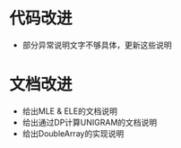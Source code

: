 # 代码改进 #

  * 部分异常说明文字不够具体，更新这些说明

# 文档改进 #

  * 给出MLE & ELE的文档说明
  * 给出通过DP计算UNIGRAM的文档说明
  * 给出DoubleArray的实现说明